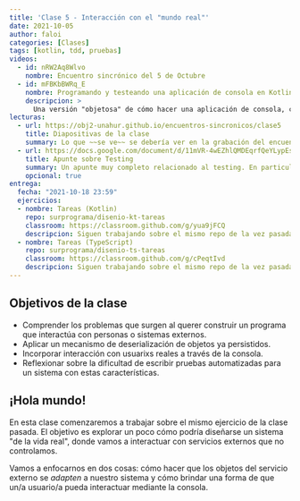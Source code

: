 ```yaml
---
title: 'Clase 5 - Interacción con el "mundo real"'
date: 2021-10-05
author: faloi
categories: [Clases]
tags: [kotlin, tdd, pruebas]
videos:
  - id: nRW2Aq8Wlvo
    nombre: Encuentro sincrónico del 5 de Octubre
  - id: mFBKbBWRq_E
    nombre: Programando y testeando una aplicación de consola en Kotlin
    descripcion: >
      Una versión "objetosa" de cómo hacer una aplicación de consola, con tests incluidos. La parte de la `Consola` ya la tienen resuelta en el código que incluimos en el ejercicio.
lecturas:
  - url: https://obj2-unahur.github.io/encuentros-sincronicos/clase5
    title: Diapositivas de la clase
    summary: Lo que ~~se ve~~ se debería ver en la grabación del encuentro. 🤦
  - url: https://docs.google.com/document/d/11mVR-4wEZhlQMDEqrfQeYLypEsrSqXv98dr78SA0Oq4/edit#heading=h.5bqwe0zgcgud
    title: Apunte sobre Testing
    summary: Un apunte muy completo relacionado al testing. En particular nos interesa que lean la sección sobre **impostores**, pero no vendría mal ojearlo completo.
    opcional: true
entrega:
  fecha: "2021-10-18 23:59"
  ejercicios:
  - nombre: Tareas (Kotlin)
    repo: surprograma/disenio-kt-tareas
    classroom: https://classroom.github.com/g/yua9jFCQ
    descripcion: Siguen trabajando sobre el mismo repo de la vez pasada. Los tests de la **etapa 3** necesitan algo que aún no vimos, pueden dejarlos sin hacer.
  - nombre: Tareas (TypeScript)
    repo: surprograma/disenio-ts-tareas
    classroom: https://classroom.github.com/g/cPeqtIvd
    descripcion: Siguen trabajando sobre el mismo repo de la vez pasada. Los tests de la **etapa 3** necesitan algo que aún no vimos, pueden dejarlos sin hacer.
---
```


## Objetivos de la clase

* Comprender los problemas que surgen al querer construir un programa que interactúa con personas o sistemas externos.
* Aplicar un mecanismo de deserialización de objetos ya persistidos.
* Incorporar interacción con usuarixs reales a través de la consola.
* Reflexionar sobre la dificultad de escribir pruebas automatizadas para un sistema con estas características.

## ¡Hola mundo!

En esta clase comenzaremos a trabajar sobre el mismo ejercicio de la clase pasada. El objetivo es explorar un poco cómo podría diseñarse un sistema "de la vida real", donde vamos a interactuar con servicios externos que no controlamos.

Vamos a enfocarnos en dos cosas: cómo hacer que los objetos del servicio externo se _adapten_ a nuestro sistema y cómo brindar una forma de que un/a usuario/a pueda interactuar mediante la consola.
